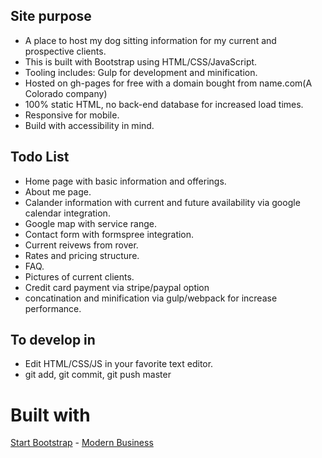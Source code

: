## Site purpose

* A place to host my dog sitting information for my current and prospective clients.
* This is built with Bootstrap using HTML/CSS/JavaScript.
* Tooling includes: Gulp for development and minification.
* Hosted on gh-pages for free with a domain bought from name.com(A Colorado company)
* 100% static HTML, no back-end database for increased load times.
* Responsive for mobile.
* Build with accessibility in mind.

## Todo List
* Home page with basic information and offerings.
* About me page.
* Calander information with current and future availability via google calendar integration.
* Google map with service range.
* Contact form with formspree integration.
* Current reivews from rover.
* Rates and pricing structure.
* FAQ.
* Pictures of current clients.
* Credit card payment via stripe/paypal option
* concatination and minification via gulp/webpack for increase performance.

## To develop in
* Edit HTML/CSS/JS in your favorite text editor.
* git add, git commit, git push master

# Built with
[Start Bootstrap](http://startbootstrap.com/) - [Modern Business](http://startbootstrap.com/template-overviews/modern-business/)
